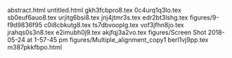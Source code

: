 abstract.html
untitled.html
gkh3fcbpro8.tex
0c4urq1q3lo.tex
sb0euf6auo8.tex
urjitg6bsi8.tex
jnj4jtmr3s.tex
edr2bt3lshg.tex
figures/9-f9d9836f95
c0i8cbkutg8.tex
ts7dbvooplg.tex
vof3jfhn8jo.tex
jrahqs0s3n8.tex
e2imubh0j9.tex
akjfqj3a2vo.tex
figures/Screen Shot 2018-05-24 at 1-57-45 pm
figures/Multiple_alignment_copy1
berl1vj9pp.tex
m387pkkfbpo.html